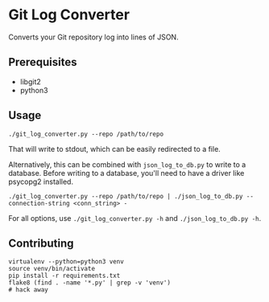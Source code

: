 Git Log Converter
=================

Converts your Git repository log into lines of JSON.

Prerequisites
-------------

 - libgit2
 - python3

Usage
-----

```
./git_log_converter.py --repo /path/to/repo
```

That will write to stdout, which can be easily redirected to a file.

Alternatively, this can be combined with `json_log_to_db.py` to write to a database.
Before writing to a database, you'll need to have a driver like psycopg2 installed.

```
./git_log_converter.py --repo /path/to/repo | ./json_log_to_db.py --connection-string <conn_string> -
```

For all options, use `./git_log_converter.py -h` and `./json_log_to_db.py -h`.

Contributing
------------

```
virtualenv --python=python3 venv
source venv/bin/activate
pip install -r requirements.txt
flake8 (find . -name '*.py' | grep -v 'venv')
# hack away
```

